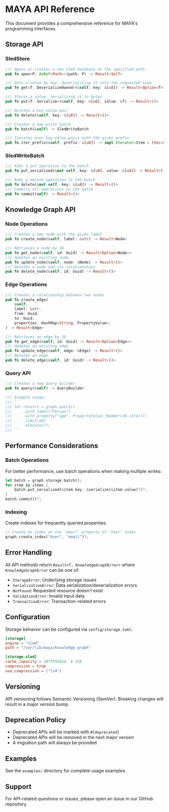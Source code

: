 # MAYA API Reference

This document provides a comprehensive reference for MAYA's programming interfaces.

## Storage API

### SledStore

```rust
/// Opens or creates a new Sled database at the specified path
pub fn open<P: AsRef<Path>>(path: P) -> Result<Self>

/// Gets a value by key, deserializing it into the requested type
pub fn get<T: DeserializeOwned>(&self, key: &[u8]) -> Result<Option<T>>

/// Stores a value, serializing it to bytes
pub fn put<T: Serialize>(&self, key: &[u8], value: &T) -> Result<()>

/// Deletes a key-value pair
pub fn delete(&self, key: &[u8]) -> Result<()>

/// Creates a new write batch
pub fn batch(&self) -> SledWriteBatch

/// Iterates over key-value pairs with the given prefix
pub fn iter_prefix(&self, prefix: &[u8]) -> impl Iterator<Item = (Vec<u8>, Vec<u8>)>
```

### SledWriteBatch

```rust
/// Adds a put operation to the batch
pub fn put_serialized(&mut self, key: &[u8], value: &[u8]) -> Result<()>

/// Adds a delete operation to the batch
pub fn delete(&mut self, key: &[u8]) -> Result<()>
/// Commits all operations in the batch
pub fn commit(self) -> Result<()>
```

## Knowledge Graph API

### Node Operations

```rust
/// Creates a new node with the given label
pub fn create_node(&self, label: &str) -> Result<Node>

/// Retrieves a node by ID
pub fn get_node(&self, id: Uuid) -> Result<Option<Node>>
/// Updates an existing node
pub fn update_node(&self, node: &Node) -> Result<()>
/// Deletes a node and its relationships
pub fn delete_node(&self, id: Uuid) -> Result<()>
```

### Edge Operations

```rust
/// Creates a relationship between two nodes
pub fn create_edge(
    &self,
    label: &str,
    from: Uuid,
    to: Uuid,
    properties: HashMap<String, PropertyValue>,
) -> Result<Edge>

/// Retrieves an edge by ID
pub fn get_edge(&self, id: Uuid) -> Result<Option<Edge>>
/// Updates an existing edge
pub fn update_edge(&self, edge: &Edge) -> Result<()>
/// Deletes an edge
pub fn delete_edge(&self, id: Uuid) -> Result<()>
```

### Query API

```rust
/// Creates a new query builder
pub fn query(&self) -> QueryBuilder

/// Example usage:
/// ```
/// let results = graph.query()
///     .with_label("Person")
///     .with_property("age", PropertyValue::Number(30.into()))
///     .limit(10)
///     .execute()?;
/// ```
```

## Performance Considerations

### Batch Operations

For better performance, use batch operations when making multiple writes:

```rust
let batch = graph.storage.batch();
for item in items {
    batch.put_serialized(&item.key, &serialize(&item.value)?)?;
}
batch.commit()?;
```

### Indexing

Create indexes for frequently queried properties:

```rust
// Create an index on the 'email' property of 'User' nodes
graph.create_index("User", "email")?;
```

## Error Handling

All API methods return `Result<T, KnowledgeGraphError>` where `KnowledgeGraphError` can be one of:

- `StorageError`: Underlying storage issues
- `SerializationError`: Data serialization/deserialization errors
- `NotFound`: Requested resource doesn't exist
- `ValidationError`: Invalid input data
- `TransactionError`: Transaction-related errors

## Configuration

Storage behavior can be configured via `config/storage.toml`:

```toml
[storage]
engine = "sled"
path = "/var/lib/maya/knowledge_graph"

[storage.sled]
cache_capacity = 1073741824  # 1GB
compression = true
use_compression = ["lz4"]
```

## Versioning

API versioning follows Semantic Versioning (SemVer). Breaking changes will result in a major version bump.

## Deprecation Policy

- Deprecated APIs will be marked with `#[deprecated]`
- Deprecated APIs will be removed in the next major version
- A migration path will always be provided

## Examples

See the `examples/` directory for complete usage examples.

## Support

For API-related questions or issues, please open an issue in our GitHub repository.
